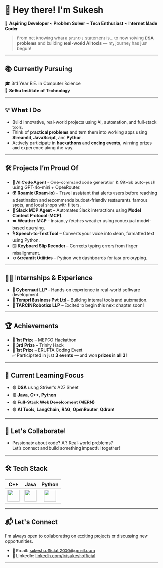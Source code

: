 # 👋 Hey there! I'm Sukesh

🚀 **Aspiring Developer ~ Problem Solver ~ Tech Enthusiast ~ Internet Made Coder**

> From not knowing what a `print()` statement is… to now solving **DSA problems** and building **real-world AI tools** — my journey has just begun!  

---

## 📚 Currently Pursuing
🎓 3rd Year B.E. in Computer Science  
🏫 **Sethu Institute of Technology**

---

## 💡 What I Do

- Build innovative, real-world projects using AI, automation, and full-stack tools.
- Think of **practical problems** and turn them into working apps using **Streamlit**, **JavaScript**, and **Python**.
- Actively participate in **hackathons** and **coding events**, winning prizes and experience along the way.

---

## 🛠️ Projects I’m Proud Of

- 🤖 **AI Code Agent** – One-command code generation & GitHub auto-push using GPT-4o-mini + OpenRouter.
- 🌍 **Roamio (Roam-io)** – Travel assistant that alerts users before reaching a destination and recommends budget-friendly restaurants, famous spots, and local shops with filters.
- 📩 **Slack MCP Agent** – Automates Slack interactions using **Model Context Protocol (MCP)**.
- ☁️ **Weather MCP** – Instantly fetches weather using contextual model-based querying.
- 🎙️ **Speech-to-Text Tool** – Converts your voice into clean, formatted text using Python.
- ⌨️ **Keyboard Slip Decoder** – Corrects typing errors from finger misalignment.
- ⚙️ **Streamlit Utilities** – Python web dashboards for fast prototyping.

---

## 🧑‍💻 Internships & Experience

- 💼 **Cybernaut LLP** – Hands-on experience in real-world software development.  
- 💼 **Temprl Business Pvt Ltd** – Building internal tools and automation.  
- 🚀 **TARCIN Robotics LLP** – Excited to begin this next chapter soon!

---

## 🏆 Achievements

- 🥇 **1st Prize** – MEPCO Hackathon  
- 🥈 **3rd Prize** – Trinity Hack  
- 🥇 **1st Prize** – ERUPTA Coding Event  
✅ Participated in just **3 events** — and won **prizes in all 3!**

---

## 🌱 Current Learning Focus

- 🟢 **DSA** using Striver’s A2Z Sheet  
- 🟢 **Java**, **C++**, **Python**  
- 🟢 **Full-Stack Web Development (MERN)**  
- 🟢 **AI Tools**, **LangChain**, **RAG**, **OpenRouter**, **Qdrant**

---

## 💬 Let's Collaborate!

- Passionate about code? AI? Real-world problems?  
Let’s connect and build something impactful together!

---

## 🛠️ Tech Stack

| C++ | Java | Python |
|:--:|:--:|:--:|
| <img src="https://cdn-icons-png.flaticon.com/512/6132/6132222.png" width="40"/> | <img src="https://cdn-icons-png.flaticon.com/512/226/226777.png" width="40"/> | <img src="https://cdn-icons-png.flaticon.com/512/5968/5968350.png" width="40"/> |

---

## 📬 Let's Connect

I'm always open to collaborating on exciting projects or discussing new opportunities.

- 📧 Email: [sukesh.official.2006@gmail.com](mailto:sukesh.official.2006@gmail.com)
- 💼 LinkedIn: [linkedin.com/in/sukeshofficial](https://linkedin.com/in/sukeshofficial)

---

<!---
sukeshofficial/sukeshofficial is a ✨ special ✨ repository because its `README.md` (this file) appears on your GitHub profile.
--->


